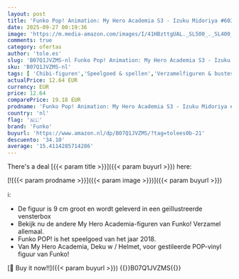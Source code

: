```yaml
---
layout: post
title: 'Funko Pop! Animation: My Hero Academia S3 - Izuku Midoriya #603 Vinyl Figure'
date: 2025-09-27 00:19:36
image: 'https://m.media-amazon.com/images/I/41HBzttgUAL._SL500_._SL400_.jpg'
comments: true
category: ofertas
author: 'tole.es'
slug: 'B07Q1JVZMS-nl Funko Pop! Animation: My Hero Academia S3 - Izuku Midoriya...'
sku: 'B07Q1JVZMS-nl'
tags: [ 'Chibi-figuren','Speelgoed & spellen','Verzamelfiguren & bustes','Verzamelspeelgoed','funko','🇳🇱', ]
actualPrice: 12.64 EUR
currency: EUR
price: 12.64
comparePrice: 19.18 EUR
prodname: 'Funko Pop! Animation: My Hero Academia S3 - Izuku Midoriya #603 Vinyl Figure'
country: 'nl'
flag: '🇳🇱'
brand: 'Funko'
buyurl: 'https://www.amazon.nl/dp/B07Q1JVZMS/?tag=tolees0b-21'
descuento: '34.10'
average: '15.4114285714286'
---
```


There's a deal [{{< param title >}}]({{< param buyurl >}})  here:

[![{{< param prodname >}}]({{< param image >}})]({{< param buyurl >}})

ℹ️:

- De figuur is 9 cm groot en wordt geleverd in een geïllustreerde vensterbox
- Bekijk nu de andere My Hero Academia-figuren van Funko! Verzamel allemaal.
- Funko POP! is het speelgoed van het jaar 2018.
- Van My Hero Academia, Deku w / Helmet, voor gestileerde POP-vinyl figuur van Funko!

[🛒 Buy it now!!]({{< param buyurl >}})
{{<world>}}B07Q1JVZMS{{</world>}}
